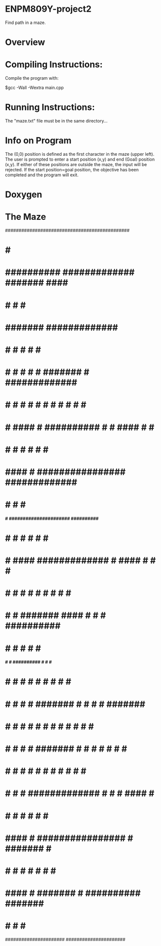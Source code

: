 # ENPM809Y-project2
Find path in a maze. 

# Overview

# Compiling Instructions:
Compile the program with:

$gcc -Wall -Wextra main.cpp


# Running Instructions:

The "maze.txt" file must be in the same directory...


# Info on Program

The (0,0) position is defined as the first character in the maze (upper left). The user is prompted to enter a start position (x,y) and end (Goal) position (x,y). If either of these positions are outside the maze, the input will be rejected. If the start position=goal position, the objective has been completed and the program will exit.  

# Doxygen

# The Maze
##############################################
#              #                             #
#  ##########  #############  #######  ####  #
#           #                 #        #     #
#  #######  #############  ###################
#  #     #  #           #  #                 #
#  #  #  #  #  #  #######  #  #############  #
#  #  #  #  #  #  #     #  #  #  #        #  #
#  #  ####  #  ##########  #  #  ####  #  #  #
#  #     #  #              #           #  #  #
#  ####  #  ################  #############  #
#     #  #                    #              #
####  #  ######################  ##########  #
#  #  #                    #     #     #  #  #
#  #  ####  #############  #  ####  #  #  #  #
#  #  #     #     #     #  #  #     #     #  #
#  #  #  #######  ####  #  #  #  ##########  #
#     #  #              #  #  #              #
####  #  #  ##########  #  #  #  #############
#  #  #  #  #  #        #  #  #  #           #
#  #  #  #  #  #######  #  #  #  #  #######  #
#  #  #  #  #  #     #  #  #  #  #  #     #  #
#  #  #  #  #  #######  #  #  #  #  #  #  #  #
#  #  #  #  #           #  #  #  #  #  #  #  #
#  #  #  #  #############  #  #  #  ####  #  #
#     #  #                 #  #  #        #  #
#  ####  #  ################  #  #######  #  #
#  #     #  #        #        #       #   #  #
#  ####  #  #######  #  ##########  #######  #
#        #           #  #                    #
######################  ######################

